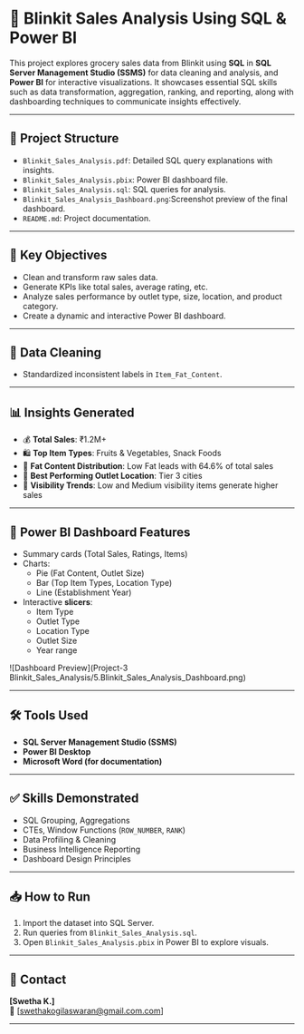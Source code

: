 # 🛒 Blinkit Sales Analysis Using SQL & Power BI

This project explores grocery sales data from Blinkit using **SQL** in **SQL Server Management Studio (SSMS)** for data cleaning and analysis, and **Power BI** for interactive visualizations. 
It showcases essential SQL skills such as data transformation, aggregation, ranking, and reporting, along with dashboarding techniques to communicate insights effectively.

---

## 📁 Project Structure

- `Blinkit_Sales_Analysis.pdf`: Detailed SQL query explanations with insights.
- `Blinkit_Sales_Analysis.pbix`: Power BI dashboard file.
- `Blinkit_Sales_Analysis.sql`: SQL queries for analysis.
- `Blinkit_Sales_Analysis_Dashboard.png`:Screenshot preview of the final dashboard.
- `README.md`: Project documentation.

---

## 🧠 Key Objectives

- Clean and transform raw sales data.
- Generate KPIs like total sales, average rating, etc.
- Analyze sales performance by outlet type, size, location, and product category.
- Create a dynamic and interactive Power BI dashboard.

---

## 🧹 Data Cleaning

- Standardized inconsistent labels in `Item_Fat_Content`.

---

## 📊 Insights Generated

- 💰 **Total Sales**: ₹1.2M+
- 🛍 **Top Item Types**: Fruits & Vegetables, Snack Foods
- 🧈 **Fat Content Distribution**: Low Fat leads with 64.6% of total sales
- 🏬 **Best Performing Outlet Location**: Tier 3 cities
- 🎯 **Visibility Trends**: Low and Medium visibility items generate higher sales

---

## 📌 Power BI Dashboard Features

- Summary cards (Total Sales, Ratings, Items)
- Charts:
  - Pie (Fat Content, Outlet Size)
  - Bar (Top Item Types, Location Type)
  - Line (Establishment Year)
- Interactive **slicers**:
  - Item Type
  - Outlet Type
  - Location Type
  - Outlet Size
  - Year range

![Dashboard Preview](Project-3 Blinkit_Sales_Analysis/5.Blinkit_Sales_Analysis_Dashboard.png)

---

## 🛠 Tools Used

- **SQL Server Management Studio (SSMS)**
- **Power BI Desktop**
- **Microsoft Word (for documentation)**

---

## ✅ Skills Demonstrated

- SQL Grouping, Aggregations
- CTEs, Window Functions (`ROW_NUMBER`, `RANK`)
- Data Profiling & Cleaning
- Business Intelligence Reporting
- Dashboard Design Principles

---

## 📥 How to Run

1. Import the dataset into SQL Server.
2. Run queries from `Blinkit_Sales_Analysis.sql`.
3. Open `Blinkit_Sales_Analysis.pbix` in Power BI to explore visuals.

---

## 📩 Contact

**[Swetha K.]**  
📧 [swethakogilaswaran@gmail.com.com]  

---

